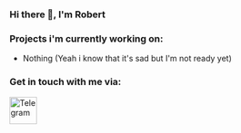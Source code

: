### Hi there 👋, I'm Robert

### Projects i'm currently working on:

- Nothing (Yeah i know that it's sad but I'm not ready yet)

### Get in touch with me via:

[<img align="left" alt="Telegram" width="48px" src="https://img.icons8.com/fluent/48/000000/telegram-app.png" />][telegram_link]

[telegram_link]: https://t.me/nessuno_di_interessante
